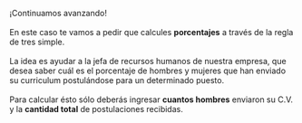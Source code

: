 ¡Continuamos avanzando!<br><br>
En este caso te vamos a pedir que calcules **porcentajes** a través de la regla de tres simple.<br><br>
La idea es ayudar a la jefa de recursos humanos de nuestra empresa,  que desea saber cuál es el porcentaje de hombres y mujeres que han enviado su curriculum postulándose para un determinado puesto.<br><br>   Para calcular ésto sólo deberás ingresar **cuantos hombres** enviaron su C.V. y la **cantidad total** de postulaciones recibidas.